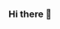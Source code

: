 ### Hi there 👋

<!--
**ryan11yuan/ryan11yuan** is a ✨ _special_ ✨ repository because its `README.md` (this file) appears on your GitHub profile.

Here are some ideas to get you started:

- 🔭 I’m currently working on sharpening my coding skills and deepening my knowledge
- 👯 I’m looking to collaborate on website projects
- 💬 Ask me about anything!
- 📫 How to reach me: https://www.instagram.com/ryan.yuan11/
- 😄 Pronouns: he/him
- ⚡ Fun fact: I love to play soccer!
-->
